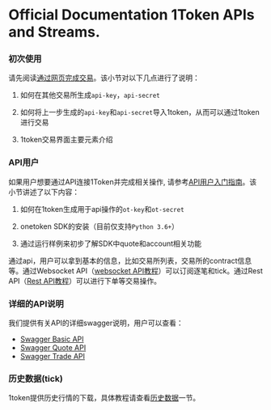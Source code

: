 
# Official Documentation 1Token APIs and Streams.

### 初次使用

请先阅读[通过网页完成交易](https://1token.trade/r/docs#/getting-started/website-user)。该小节对以下几点进行了说明：

1. 如何在其他交易所生成`api-key`，`api-secret`

2. 如何将上一步生成的`api-key`和`api-secret`导入1token，从而可以通过1token进行交易

3. 1token交易界面主要元素介绍


### API用户

如果用户想要通过API连接1Token并完成相关操作, 请参考[API用户入门指南](https://1token.trade/r/docs#/getting-started/api-user)。该小节讲述了以下内容：

1. 如何在1token生成用于api操作的`ot-key`和`ot-secret`

2. onetoken SDK的安装（目前仅支持`Python 3.6+`）

3. 通过运行样例来初步了解SDK中quote和account相关功能

通过api，用户可以拿到基本的信息，比如交易所列表，交易所的contract信息等。通过Websocket API（[websocket API教程](/api-refer/ws-api)）可以订阅逐笔和tick。通过Rest API（[Rest API教程](/api-refer/rest-api)）可以进行下单等交易操作。

### 详细的API说明

我们提供有关API的详细swagger说明，用户可以查看：

* [Swagger Basic API](https://1token.trade/r/swagger?url=/r/swagger/quote.yml)
* [Swagger Quote API](https://1token.trade/r/swagger?url=/r/swagger/quote.yml)
* [Swagger Trade API](https://1token.trade/r/swagger?url=/r/swagger/trade.yml)


### 历史数据(tick)

1token提供历史行情的下载，具体教程请查看[历史数据](https://1token.trade/r/docs#/more/historical-data)一节。